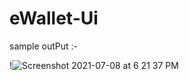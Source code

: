 # eWallet-Ui

sample outPut :-

!![Screenshot 2021-07-08 at 6 21 37 PM](https://user-images.githubusercontent.com/84556881/124924790-6c41fc00-e019-11eb-829b-fdd166117730.png)

